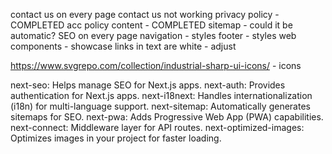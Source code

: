 contact us on every page
contact us not working
privacy policy - COMPLETED
acc policy content - COMPLETED
sitemap - could it be automatic?
SEO on every page
navigation - styles
footer - styles
web components - showcase
links in text are white - adjust

https://www.svgrepo.com/collection/industrial-sharp-ui-icons/ - icons

next-seo: Helps manage SEO for Next.js apps.
next-auth: Provides authentication for Next.js apps.
next-i18next: Handles internationalization (i18n) for multi-language support.
next-sitemap: Automatically generates sitemaps for SEO.
next-pwa: Adds Progressive Web App (PWA) capabilities.
next-connect: Middleware layer for API routes.
next-optimized-images: Optimizes images in your project for faster loading.
